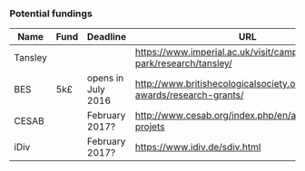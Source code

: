### Potential fundings

Name | Fund | Deadline | URL | Comment |
-----|------|----------|-----|---------|
Tansley| | | https://www.imperial.ac.uk/visit/campuses/silwood-park/research/tansley/| contacted
BES| 5k£| opens in July 2016| http://www.britishecologicalsociety.org/grants-awards/research-grants/| contacted
CESAB| | February 2017?|http://www.cesab.org/index.php/en/appels-a-projets| 
iDiv| | February 2017?|https://www.idiv.de/sdiv.html| 
